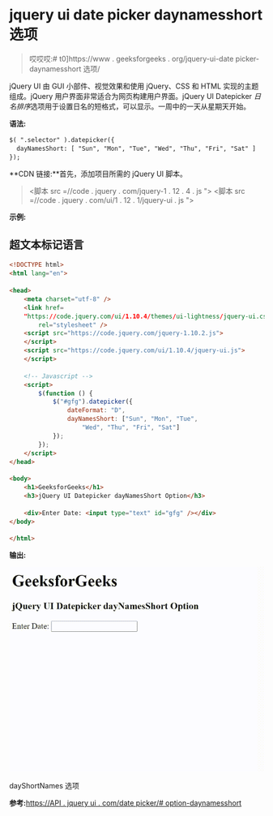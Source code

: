 # jquery ui date picker daynamesshort 选项

> 哎哎哎:# t0]https://www . geeksforgeeks . org/jquery-ui-date picker-daynamesshort 选项/

jQuery UI 由 GUI 小部件、视觉效果和使用 jQuery、CSS 和 HTML 实现的主题组成。jQuery 用户界面非常适合为网页构建用户界面。jQuery UI Datepicker *日名排序*选项用于设置日名的短格式，可以显示。一周中的一天从星期天开始。

**语法:**

```html
$( ".selector" ).datepicker({
  dayNamesShort: [ "Sun", "Mon", "Tue", "Wed", "Thu", "Fri", "Sat" ]
});
```

**CDN 链接:**首先，添加项目所需的 jQuery UI 脚本。

> <link rel="”stylesheet”" href="”//code.jquery.com/ui/1.12.1/themes/smoothness/jquery-ui.css”">
> <脚本 src =//code . jquery . com/jquery-1 . 12 . 4 . js "></脚本>
> <脚本 src =//code . jquery . com/ui/1 . 12 . 1/jquery-ui . js "></脚本>

**示例:**

## 超文本标记语言

```html
<!DOCTYPE html>
<html lang="en">

<head>
    <meta charset="utf-8" />
    <link href=
    "https://code.jquery.com/ui/1.10.4/themes/ui-lightness/jquery-ui.css" 
        rel="stylesheet" />
    <script src="https://code.jquery.com/jquery-1.10.2.js">
    </script>
    <script src="https://code.jquery.com/ui/1.10.4/jquery-ui.js">
    </script>

    <!-- Javascript -->
    <script>
        $(function () {
            $("#gfg").datepicker({
                dateFormat: "D",
                dayNamesShort: ["Sun", "Mon", "Tue",
                    "Wed", "Thu", "Fri", "Sat"]
            });
        });
    </script>
</head>

<body>
    <h1>GeeksforGeeks</h1>
    <h3>jQuery UI Datepicker dayNamesShort Option</h3>

    <div>Enter Date: <input type="text" id="gfg" /></div>
</body>

</html>
```

**输出:**

![](img/e42b1ce66cb5f51c2b5b5db9f554e7f9.png)

dayShortNames 选项

**参考:**[https://API . jquery ui . com/date picker/# option-daynamesshort](https://api.jqueryui.com/datepicker/#option-dayNamesShort)